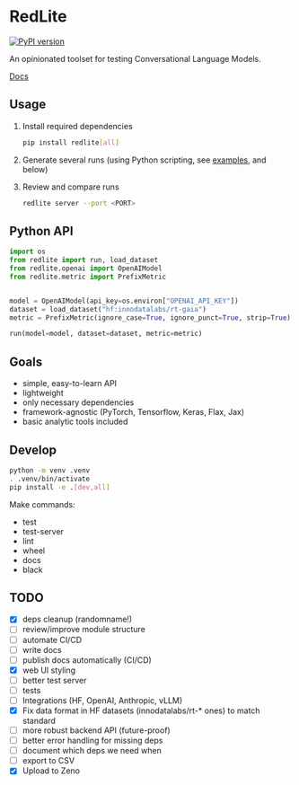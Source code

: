 # RedLite

[![PyPI version](https://badge.fury.io/py/redlite.svg)](https://badge.fury.io/py/redlite)

An opinionated toolset for testing Conversational Language Models.

[Docs](https://innodatalabs.github.io/redlite/)

## Usage

1. Install required dependencies

    ```bash
    pip install redlite[all]
    ```

2. Generate several runs (using Python scripting, see [examples](https://github.com/innodatalabs/redlite/tree/master/samples), and below)

3. Review and compare runs

    ```bash
    redlite server --port <PORT>
    ```

## Python API

```python
import os
from redlite import run, load_dataset
from redlite.openai import OpenAIModel
from redlite.metric import PrefixMetric


model = OpenAIModel(api_key=os.environ["OPENAI_API_KEY"])
dataset = load_dataset("hf:innodatalabs/rt-gaia")
metric = PrefixMetric(ignore_case=True, ignore_punct=True, strip=True)

run(model=model, dataset=dataset, metric=metric)
```

## Goals

* simple, easy-to-learn API
* lightweight
* only necessary dependencies
* framework-agnostic (PyTorch, Tensorflow, Keras, Flax, Jax)
* basic analytic tools included

## Develop

```bash
python -m venv .venv
. .venv/bin/activate
pip install -e .[dev,all]
```

Make commands:

* test
* test-server
* lint
* wheel
* docs
* black

## TODO

- [x] deps cleanup (randomname!)
- [ ] review/improve module structure
- [ ] automate CI/CD
- [ ] write docs
- [ ] publish docs automatically (CI/CD)
- [x] web UI styling
- [ ] better test server
- [ ] tests
- [ ] Integrations (HF, OpenAI, Anthropic, vLLM)
- [x] Fix data format in HF datasets (innodatalabs/rt-* ones) to match standard
- [ ] more robust backend API (future-proof)
- [ ] better error handling for missing deps
- [ ] document which deps we need when
- [ ] export to CSV
- [x] Upload to Zeno

